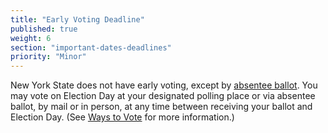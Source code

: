 ```yaml
---
title: "Early Voting Deadline"
published: true
weight: 6
section: "important-dates-deadlines"
priority: "Minor"
---
```


New York State does not have early voting, except by [absentee ballot](#menu-item-Am-I-eligible-to-vote-by-absentee-ballot?). You may vote on Election Day at your designated polling place or via absentee ballot, by mail or in person, at any time between receiving your ballot and Election Day. (See [Ways to Vote](#section-ways-to-vote) for more information.)  
